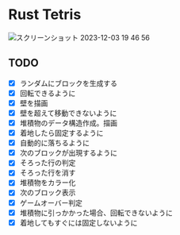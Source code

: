 # Rust Tetris

![スクリーンショット 2023-12-03 19 46 56](https://github.com/aoyama-val/rust-tetris/assets/13144822/138bea07-4b2d-46f7-bd99-c78d42e1555f)

## TODO

- [x] ランダムにブロックを生成する
- [x] 回転できるように
- [x] 壁を描画
- [x] 壁を超えて移動できないように
- [x] 堆積物のデータ構造作成。描画
- [x] 着地したら固定するように
- [x] 自動的に落ちるように
- [x] 次のブロックが出現するように
- [x] そろった行の判定
- [x] そろった行を消す
- [x] 堆積物をカラー化
- [x] 次のブロック表示
- [x] ゲームオーバー判定
- [x] 堆積物に引っかかった場合、回転できないように
- [x] 着地してもすぐには固定しないように
